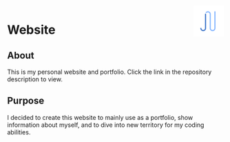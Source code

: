 <img src="home/resources/Logo.svg" alt="Logo" title="Logo" align="right" width="72" height="72" />

# Website

## About

This is my personal website and portfolio. Click the link in the repository description to view.

## Purpose

I decided to create this website to mainly use as a portfolio, show information about myself, and to dive into new
territory for my coding abilities.
